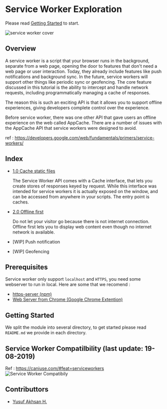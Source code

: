 # Service Worker Exploration
Please read [Getting Started](#getting-started) to start.

![service worker cover](https://philna.sh/images/service-worker.png)

## Overview

A service worker is a script that your browser runs in the background, separate from a web page, opening the door to features that don't need a web page or user interaction. Today, they already include features like push notifications and background sync. In the future, service workers will support other things like periodic sync or geofencing. The core feature discussed in this tutorial is the ability to intercept and handle network requests, including programmatically managing a cache of responses.

The reason this is such an exciting API is that it allows you to support offline experiences, giving developers complete control over the experience.

Before service worker, there was one other API that gave users an offline experience on the web called AppCache. There are a number of issues with the AppCache API that service workers were designed to avoid.

ref : https://developers.google.com/web/fundamentals/primers/service-workers/

## Index 
* [1.0 Cache static files](1.0.cache-static-files)
  
  The Service Worker API comes with a Cache interface, that lets you create stores of responses keyed by request. While this interface was intended for service workers it is actually exposed on the window, and can be accessed from anywhere in your scripts. The entry point is caches.
  
* [2.0 Offline first](2.0.offline-first)

  Do not let your visitor go because there is not internet connection. Offline first lets you to display web content even     though no internet network is available.
* [WIP] Push notification
* [WIP] Geofencing

## Prerequisites
Service worker only support `localhost` and `HTTPS`, you need some webserver to run in local. Here are some that we recomend :
* [https-server (npm)](https://www.npmjs.com/package/http-server)
* [Web Server from Chrome (Google Chrome Extention)](https://chrome.google.com/webstore/detail/web-server-for-chrome/ofhbbkphhbklhfoeikjpcbhemlocgigb?hl=en)

## Getting Started
We split the module into several directory, to get started please read `README.md` we provide in each directory.

## Service Worker Compatilbility (last update: 19-08-2019)
Ref : https://caniuse.com/#feat=serviceworkers
![Service Worker Compatibily](https://res.cloudinary.com/dhjkktmal/image/upload/v1566198365/github/Screenshot_from_2019-08-19_14-05-29.png)

## Contributtors
* [Yusuf Akhsan H.](https://twitter.com/xyussanx)
